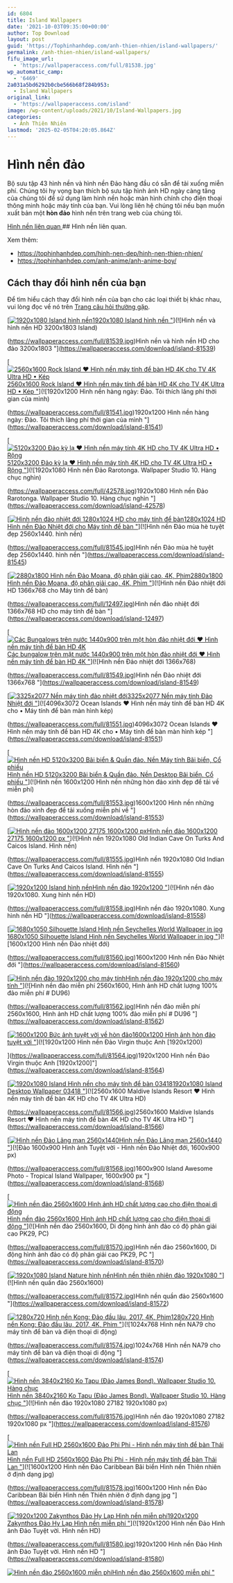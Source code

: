 ```yaml
---
id: 6804
title: Island Wallpapers
date: '2021-10-03T09:35:00+00:00'
author: Top Download
layout: post
guid: 'https://Tophinhanhdep.com/anh-thien-nhien/island-wallpapers/'
permalink: /anh-thien-nhien/island-wallpapers/
fifu_image_url:
  - 'https://wallpaperaccess.com/full/81538.jpg'
wp_automatic_camp:
  - '6469'
2a031a5bd6292b0cbe566b68f284b953:
  - Island Wallpapers
original_link:
  - 'https://wallpaperaccess.com/island'
image: /wp-content/uploads/2021/10/Island-Wallpapers.jpg
categories:
  - Ảnh Thiên Nhiên
lastmod: '2025-02-05T04:20:05.864Z'
---
```

# Hình nền đảo

Bộ sưu tập 43 hình nền và hình nền Đảo hàng đầu có sẵn để tải xuống miễn phí. Chúng tôi hy vọng bạn thích bộ sưu tập hình ảnh HD ngày càng tăng của chúng tôi để sử dụng làm hình nền hoặc màn hình chính cho điện thoại thông minh hoặc máy tính của bạn. Vui lòng liên hệ chúng tôi nếu bạn muốn xuất bản một **hòn đảo** hình nền trên trang web của chúng tôi.

[Hình nền liên quan ](#related) ## Hình nền liên quan.

   
 Xem thêm:

   
- <https://tophinhanhdep.com/hinh-nen-dep/hinh-nen-thien-nhien/>
- <https://tophinhanhdep.com/anh-anime/anh-anime-boy/>

## Cách thay đổi hình nền của bạn

Để tìm hiểu cách thay đổi hình nền của bạn cho các loại thiết bị khác nhau, vui lòng đọc về nó trên [Trang câu hỏi thường gặp](https://tophinhanhdep.com/faq/).

  
[[![1920x1080 Island hình nền](https://wallpaperaccess.com/full/81538.jpg)1920x1080 Island hình nền "](https://wallpaperaccess.com/download/island-81538)](![Hình nền và hình nền HD 3200x1803 Island)

(https://wallpaperaccess.com/full/81539.jpg)Hình nền và hình nền HD cho đảo 3200x1803 "](https://wallpaperaccess.com/download/island-81539)

[[![2560x1600 Rock Island ❤ Hình nền máy tính để bàn HD 4K cho TV 4K Ultra HD • Kép](https://wallpaperaccess.com/full/81540.jpg)2560x1600 Rock Island ❤ Hình nền máy tính để bàn HD 4K cho TV 4K Ultra HD • Kép "](https://wallpaperaccess.com/download/island-81540)](![1920x1200 Hình nền hàng ngày: Đảo.  Tôi thích lãng phí thời gian của mình)

(https://wallpaperaccess.com/full/81541.jpg)1920x1200 Hình nền hàng ngày: Đảo. Tôi thích lãng phí thời gian của mình "](https://wallpaperaccess.com/download/island-81541)

[[![5120x3200 Đảo kỳ lạ ❤ Hình nền máy tính 4K HD cho TV 4K Ultra HD • Rộng](https://wallpaperaccess.com/full/81542.jpg)5120x3200 Đảo kỳ lạ ❤ Hình nền máy tính 4K HD cho TV 4K Ultra HD • Rộng "](https://wallpaperaccess.com/download/island-81542)](![1920x1080 Hình nền Đảo Rarotonga.  Wallpaper Studio 10. Hàng chục nghìn)

(https://wallpaperaccess.com/full/42578.jpg)1920x1080 Hình nền Đảo Rarotonga. Wallpaper Studio 10. Hàng chục nghìn "](https://wallpaperaccess.com/download/island-42578)

[[![Hình nền đảo nhiệt đới 1280x1024 HD cho máy tính để bàn](https://wallpaperaccess.com/full/81544.jpg)1280x1024 HD Hình nền Đảo Nhiệt đới cho Máy tính để bàn "](https://wallpaperaccess.com/download/island-81544)](![Hình nền Đảo mùa hè tuyệt đẹp 2560x1440.  hình nền)

(https://wallpaperaccess.com/full/81545.jpg)Hình nền Đảo mùa hè tuyệt đẹp 2560x1440. hình nền "](https://wallpaperaccess.com/download/island-81545)

[[![2880x1800 Hình nền Đảo Moana, độ phân giải cao, 4K, Phim](https://wallpaperaccess.com/full/81546.jpg)2880x1800 Hình nền Đảo Moana, độ phân giải cao, 4K, Phim "](https://wallpaperaccess.com/download/island-81546)](![Hình nền Đảo nhiệt đới HD 1366x768 cho Máy tính để bàn)

(https://wallpaperaccess.com/full/12497.jpg)Hình nền đảo nhiệt đới 1366x768 HD cho máy tính để bàn "](https://wallpaperaccess.com/download/island-12497)

[[![Các Bungalows trên nước 1440x900 trên một hòn đảo nhiệt đới ❤ Hình nền máy tính để bàn HD 4K](https://wallpaperaccess.com/full/81548.jpg)Các bungalow trên mặt nước 1440x900 trên một hòn đảo nhiệt đới ❤ Hình nền máy tính để bàn HD 4K "](https://wallpaperaccess.com/download/island-81548)](![Hình nền Đảo nhiệt đới 1366x768)

(https://wallpaperaccess.com/full/81549.jpg)Hình nền Đảo nhiệt đới 1366x768 "](https://wallpaperaccess.com/download/island-81549)

[[![3325x2077 Nền máy tính đảo nhiệt đới](https://wallpaperaccess.com/full/81550.jpg)3325x2077 Nền máy tính Đảo Nhiệt đới "](https://wallpaperaccess.com/download/island-81550)](![4096x3072 Ocean Islands ❤ Hình nền máy tính để bàn HD 4K cho • Máy tính để bàn màn hình kép)

(https://wallpaperaccess.com/full/81551.jpg)4096x3072 Ocean Islands ❤ Hình nền máy tính để bàn HD 4K cho • Máy tính để bàn màn hình kép "](https://wallpaperaccess.com/download/island-81551)

[[![Hình nền HD 5120x3200 Bãi biển & Quần đảo.  Nền Máy tính Bãi biển, Cổ phiếu](https://wallpaperaccess.com/full/81552.jpg)Hình nền HD 5120x3200 Bãi biển &amp; Quần đảo. Nền Desktop Bãi biển, Cổ phiếu "](https://wallpaperaccess.com/download/island-81552)](![Hình nền 1600x1200 Hình nền những hòn đảo xinh đẹp để tải về miễn phí)

(https://wallpaperaccess.com/full/81553.jpg)1600x1200 Hình nền những hòn đảo xinh đẹp để tải xuống miễn phí về "](https://wallpaperaccess.com/download/island-81553)

[[![Hình nền đảo 1600x1200 27175 1600x1200 px](https://wallpaperaccess.com/full/81554.jpg)Hình nền đảo 1600x1200 27175 1600x1200 px "](https://wallpaperaccess.com/download/island-81554)](![Hình nền 1920x1080 Old Indian Cave On Turks And Caicos Island.  Hình nền)

(https://wallpaperaccess.com/full/81555.jpg)Hình nền 1920x1080 Old Indian Cave On Turks And Caicos Island. Hình nền "](https://wallpaperaccess.com/download/island-81555)

[[![1920x1200 Island hình nền](https://wallpaperaccess.com/full/81557.jpg)Hình nền đảo 1920x1200 "](https://wallpaperaccess.com/download/island-81557)](![Hình nền đảo 1920x1080.  Xung hình nền HD)

(https://wallpaperaccess.com/full/81558.jpg)Hình nền đảo 1920x1080. Xung hình nền HD "](https://wallpaperaccess.com/download/island-81558)

[[![1680x1050 Silhouette Island Hình nền Seychelles World Wallpaper in jpg](https://wallpaperaccess.com/full/81559.jpg)1680x1050 Silhouette Island Hình nền Seychelles World Wallpaper in jpg "](https://wallpaperaccess.com/download/island-81559)](![1600x1200 Hình nền Đảo nhiệt đới)

(https://wallpaperaccess.com/full/81560.jpg)1600x1200 Hình nền Đảo Nhiệt đới "](https://wallpaperaccess.com/download/island-81560)

[[![Hình nền đảo 1920x1200 cho máy tính](https://wallpaperaccess.com/full/81561.jpg)Hình nền đảo 1920x1200 cho máy tính "](https://wallpaperaccess.com/download/island-81561)](![Hình nền đảo miễn phí 2560x1600, Hình ảnh HD chất lượng 100% đảo miễn phí # DU96)

(https://wallpaperaccess.com/full/81562.jpg)Hình nền đảo miễn phí 2560x1600, Hình ảnh HD chất lượng 100% đảo miễn phí # DU96 "](https://wallpaperaccess.com/download/island-81562)

[[![1600x1200 Bức ảnh tuyệt vời về hòn đảo](https://wallpaperaccess.com/full/81563.jpg)1600x1200 Hình ảnh hòn đảo tuyệt vời "](https://wallpaperaccess.com/download/island-81563)](![1920x1200 Hình nền Đảo Virgin thuộc Anh [1920x1200)

](https://wallpaperaccess.com/full/81564.jpg)1920x1200 Hình nền Đảo Virgin thuộc Anh \[1920x1200\]"](https://wallpaperaccess.com/download/island-81564)

[[![1920x1080 Island Hình nền cho máy tính để bàn 03418](https://wallpaperaccess.com/full/81565.jpg)1920x1080 Island Desktop Wallpaper 03418 "](https://wallpaperaccess.com/download/island-81565)](![2560x1600 Maldive Islands Resort ❤ Hình nền máy tính để bàn 4K HD cho TV 4K Ultra HD)

(https://wallpaperaccess.com/full/81566.jpg)2560x1600 Maldive Islands Resort ❤ Hình nền máy tính để bàn 4K HD cho TV 4K Ultra HD "](https://wallpaperaccess.com/download/island-81566)

[[![Hình nền Đảo Lãng mạn 2560x1440](https://wallpaperaccess.com/full/81567.jpg)Hình nền Đảo Lãng mạn 2560x1440 "](https://wallpaperaccess.com/download/island-81567)](![Đảo 1600x900 Hình ảnh Tuyệt vời - Hình nền Đảo Nhiệt đới, 1600x900 px)

(https://wallpaperaccess.com/full/81568.jpg)1600x900 Island Awesome Photo - Tropical Island Wallpaper, 1600x900 px "](https://wallpaperaccess.com/download/island-81568)

[[![Hình nền đảo 2560x1600 Hình ảnh HD chất lượng cao cho điện thoại di động](https://wallpaperaccess.com/full/81569.jpg)Hình nền đảo 2560x1600 Hình ảnh HD chất lượng cao cho điện thoại di động "](https://wallpaperaccess.com/download/island-81569)](![Hình nền đảo 2560x1600, Di động hình ảnh đảo có độ phân giải cao PK29, PC)

(https://wallpaperaccess.com/full/81570.jpg)Hình nền đảo 2560x1600, Di động hình ảnh đảo có độ phân giải cao PK29, PC "](https://wallpaperaccess.com/download/island-81570)

[[![1920x1080 Island Nature hình nền](https://wallpaperaccess.com/full/81571.jpg)Hình nền thiên nhiên đảo 1920x1080 "](https://wallpaperaccess.com/download/island-81571)](![Hình nền quần đảo 2560x1600)

(https://wallpaperaccess.com/full/81572.jpg)Hình nền quần đảo 2560x1600 "](https://wallpaperaccess.com/download/island-81572)

[[![1280x720 Hình nền Kong: Đảo đầu lâu, 2017, 4K, Phim](https://wallpaperaccess.com/full/81573.jpg)1280x720 Hình nền Kong: Đảo đầu lâu, 2017, 4K, Phim "](https://wallpaperaccess.com/download/island-81573)](![1024x768 Hình nền NA79 cho máy tính để bàn và điện thoại di động)

(https://wallpaperaccess.com/full/81574.jpg)1024x768 Hình nền NA79 cho máy tính để bàn và điện thoại di động "](https://wallpaperaccess.com/download/island-81574)

[[![Hình nền 3840x2160 Ko Tapu (Đảo James Bond).  Wallpaper Studio 10. Hàng chục](https://wallpaperaccess.com/full/81575.jpg)Hình nền 3840x2160 Ko Tapu (Đảo James Bond). Wallpaper Studio 10. Hàng chục "](https://wallpaperaccess.com/download/island-81575)](![Hình nền đảo 1920x1080 27182 1920x1080 px)

(https://wallpaperaccess.com/full/81576.jpg)Hình nền đảo 1920x1080 27182 1920x1080 px "](https://wallpaperaccess.com/download/island-81576)

[[![Hình nền Full HD 2560x1600 Đảo Phi Phi - Hình nền máy tính để bàn Thái Lan](https://wallpaperaccess.com/full/81577.jpg)Hình nền Full HD 2560x1600 Đảo Phi Phi - Hình nền máy tính để bàn Thái Lan "](https://wallpaperaccess.com/download/island-81577)](![1600x1200 Hình nền Đảo Caribbean Bãi biển Hình nền Thiên nhiên ở định dạng jpg)

(https://wallpaperaccess.com/full/81578.jpg)1600x1200 Hình nền Đảo Caribbean Bãi biển Hình nền Thiên nhiên ở định dạng jpg "](https://wallpaperaccess.com/download/island-81578)

[[![1920x1200 Zakynthos Đảo Hy Lạp Hình nền miễn phí](https://wallpaperaccess.com/full/81579.jpg)1920x1200 Zakynthos Đảo Hy Lạp Hình nền miễn phí "](https://wallpaperaccess.com/download/island-81579)](![1920x1200 Hình nền Đảo Hình ảnh Đảo Tuyệt vời.  Hình nền HD)

(https://wallpaperaccess.com/full/81580.jpg)1920x1200 Hình nền Đảo Hình ảnh Đảo Tuyệt vời. Hình nền HD "](https://wallpaperaccess.com/download/island-81580)

[![Hình nền đảo 2560x1600 miễn phí](https://wallpaperaccess.com/full/81581.jpg)Hình nền đảo 2560x1600 miễn phí "](https://wallpaperaccess.com/download/island-81581)
